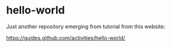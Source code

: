 hello-world
===========

Just another repository emerging from tutorial from this website:

https://guides.github.com/activities/hello-world/

